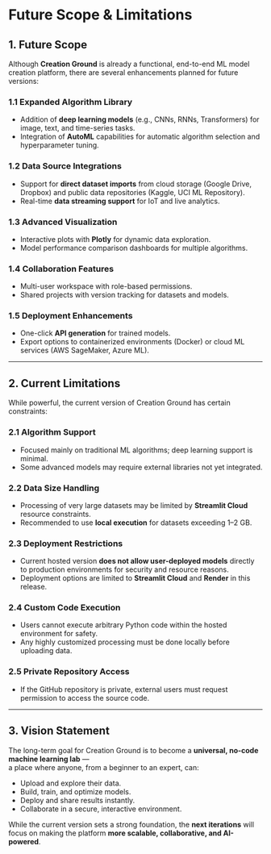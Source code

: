 # Future Scope & Limitations

## 1. Future Scope

Although **Creation Ground** is already a functional, end-to-end ML model creation platform, there are several enhancements planned for future versions:

### 1.1 Expanded Algorithm Library

- Addition of **deep learning models** (e.g., CNNs, RNNs, Transformers) for image, text, and time-series tasks.
- Integration of **AutoML** capabilities for automatic algorithm selection and hyperparameter tuning.

### 1.2 Data Source Integrations

- Support for **direct dataset imports** from cloud storage (Google Drive, Dropbox) and public data repositories (Kaggle, UCI ML Repository).
- Real-time **data streaming support** for IoT and live analytics.

### 1.3 Advanced Visualization

- Interactive plots with **Plotly** for dynamic data exploration.
- Model performance comparison dashboards for multiple algorithms.

### 1.4 Collaboration Features

- Multi-user workspace with role-based permissions.
- Shared projects with version tracking for datasets and models.

### 1.5 Deployment Enhancements

- One-click **API generation** for trained models.
- Export options to containerized environments (Docker) or cloud ML services (AWS SageMaker, Azure ML).

---

## 2. Current Limitations

While powerful, the current version of Creation Ground has certain constraints:

### 2.1 Algorithm Support

- Focused mainly on traditional ML algorithms; deep learning support is minimal.
- Some advanced models may require external libraries not yet integrated.

### 2.2 Data Size Handling

- Processing of very large datasets may be limited by **Streamlit Cloud** resource constraints.
- Recommended to use **local execution** for datasets exceeding 1–2 GB.

### 2.3 Deployment Restrictions

- Current hosted version **does not allow user-deployed models** directly to production environments for security and resource reasons.
- Deployment options are limited to **Streamlit Cloud** and **Render** in this release.

### 2.4 Custom Code Execution

- Users cannot execute arbitrary Python code within the hosted environment for safety.
- Any highly customized processing must be done locally before uploading data.

### 2.5 Private Repository Access

- If the GitHub repository is private, external users must request permission to access the source code.

---

## 3. Vision Statement

The long-term goal for Creation Ground is to become a **universal, no-code machine learning lab** —  
a place where anyone, from a beginner to an expert, can:

- Upload and explore their data.
- Build, train, and optimize models.
- Deploy and share results instantly.
- Collaborate in a secure, interactive environment.

While the current version sets a strong foundation, the **next iterations** will focus on making the platform **more scalable, collaborative, and AI-powered**.

